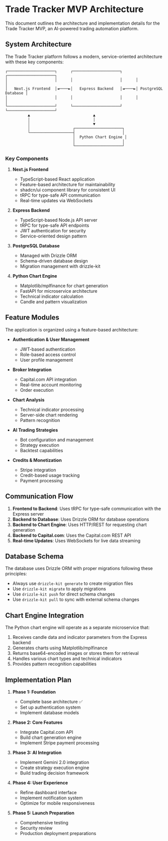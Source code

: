 # Trade Tracker MVP Architecture

This document outlines the architecture and implementation details for the Trade Tracker MVP, an AI-powered trading automation platform.

## System Architecture

The Trade Tracker platform follows a modern, service-oriented architecture with these key components:

```
┌─────────────────────┐      ┌─────────────────────┐      ┌─────────────────────┐
│                     │      │                     │      │                     │
│   Next.js Frontend  │◄────►│   Express Backend   │◄────►│ PostgreSQL Database │
│                     │      │                     │      │                     │
└─────────────────────┘      └─────────────────────┘      └─────────────────────┘
          ▲                            ▲
          │                            │
          │                            ▼
          │                   ┌─────────────────────┐
          └───────────────────┤                     │
                              │  Python Chart Engine │
                              │                     │
                              └─────────────────────┘
```

### Key Components

1. **Next.js Frontend**
   - TypeScript-based React application
   - Feature-based architecture for maintainability
   - shadcn/ui component library for consistent UI
   - tRPC for type-safe API communication
   - Real-time updates via WebSockets

2. **Express Backend**
   - TypeScript-based Node.js API server
   - tRPC for type-safe API endpoints
   - JWT authentication for security
   - Service-oriented design pattern

3. **PostgreSQL Database**
   - Managed with Drizzle ORM
   - Schema-driven database design
   - Migration management with drizzle-kit

4. **Python Chart Engine**
   - Matplotlib/mplfinance for chart generation
   - FastAPI for microservice architecture
   - Technical indicator calculation
   - Candle and pattern visualization

## Feature Modules

The application is organized using a feature-based architecture:

- **Authentication & User Management**
  - JWT-based authentication
  - Role-based access control
  - User profile management

- **Broker Integration**
  - Capital.com API integration
  - Real-time account monitoring
  - Order execution

- **Chart Analysis**
  - Technical indicator processing
  - Server-side chart rendering
  - Pattern recognition

- **AI Trading Strategies**
  - Bot configuration and management
  - Strategy execution
  - Backtest capabilities

- **Credits & Monetization**
  - Stripe integration
  - Credit-based usage tracking
  - Payment processing

## Communication Flow

1. **Frontend to Backend**: Uses tRPC for type-safe communication with the Express server
2. **Backend to Database**: Uses Drizzle ORM for database operations
3. **Backend to Chart Engine**: Uses HTTP/REST for requesting chart generation
4. **Backend to Capital.com**: Uses the Capital.com REST API
5. **Real-time Updates**: Uses WebSockets for live data streaming

## Database Schema

The database uses Drizzle ORM with proper migrations following these principles:

- Always use `drizzle-kit generate` to create migration files
- Use `drizzle-kit migrate` to apply migrations
- Use `drizzle-kit push` for direct schema changes
- Use `drizzle-kit pull` to sync with external schema changes

## Chart Engine Integration

The Python chart engine will operate as a separate microservice that:

1. Receives candle data and indicator parameters from the Express backend
2. Generates charts using Matplotlib/mplfinance
3. Returns base64-encoded images or stores them for retrieval
4. Handles various chart types and technical indicators
5. Provides pattern recognition capabilities

## Implementation Plan

1. **Phase 1: Foundation**
   - Complete base architecture ✅
   - Set up authentication system
   - Implement database models

2. **Phase 2: Core Features**
   - Integrate Capital.com API
   - Build chart generation engine
   - Implement Stripe payment processing

3. **Phase 3: AI Integration**
   - Implement Gemini 2.0 integration
   - Create strategy execution engine
   - Build trading decision framework

4. **Phase 4: User Experience**
   - Refine dashboard interface
   - Implement notification system
   - Optimize for mobile responsiveness

5. **Phase 5: Launch Preparation**
   - Comprehensive testing
   - Security review
   - Production deployment preparations
